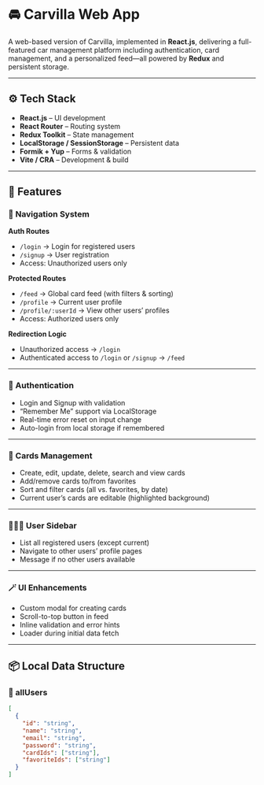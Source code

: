 # 🚘 Carvilla Web App  

A web-based version of Carvilla, implemented in **React.js**, delivering a full-featured car management platform including authentication, card management, and a personalized feed—all powered by **Redux** and persistent storage.  

---

## ⚙️ Tech Stack  
- **React.js** – UI development  
- **React Router** – Routing system  
- **Redux Toolkit** – State management  
- **LocalStorage / SessionStorage** – Persistent data  
- **Formik + Yup** – Forms & validation  
- **Vite / CRA** – Development & build  

---

## 🚀 Features  

### 🧭 Navigation System  

**Auth Routes**  
- `/login` → Login for registered users  
- `/signup` → User registration  
- Access: Unauthorized users only  

**Protected Routes**  
- `/feed` → Global card feed (with filters & sorting)  
- `/profile` → Current user profile  
- `/profile/:userId` → View other users’ profiles  
- Access: Authorized users only  

**Redirection Logic**  
- Unauthorized access → `/login`  
- Authenticated access to `/login` or `/signup` → `/feed`  

---

### 👤 Authentication  
- Login and Signup with validation  
- “Remember Me” support via LocalStorage  
- Real-time error reset on input change  
- Auto-login from local storage if remembered  

---

### 📝 Cards Management  
- Create, edit, update, delete, search and view cards  
- Add/remove cards to/from favorites  
- Sort and filter cards (all vs. favorites, by date)  
- Current user’s cards are editable (highlighted background)  

---

### 🧑‍🤝‍🧑 User Sidebar  
- List all registered users (except current)  
- Navigate to other users’ profile pages  
- Message if no other users available  

---

### 🪄 UI Enhancements  
- Custom modal for creating cards  
- Scroll-to-top button in feed  
- Inline validation and error hints  
- Loader during initial data fetch  

---

## 📦 Local Data Structure  

### 👥 allUsers  
```json
[
  {
    "id": "string",
    "name": "string",
    "email": "string",
    "password": "string",
    "cardIds": ["string"],
    "favoriteIds": ["string"]
  }
]
